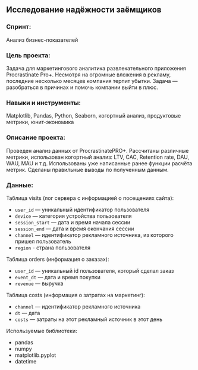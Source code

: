 ## Исследование надёжности заёмщиков

### Спринт: 
Анализ бизнес-показателей

### Цель проекта:
Задача для маркетингового аналитика развлекательного приложения Procrastinate Pro+. Несмотря на огромные вложения в рекламу, последние несколько месяцев компания терпит убытки. Задача — разобраться в причинах и помочь компании выйти в плюс.

### Навыки и инструменты:
Matplotlib, Pandas, Python, Seaborn, когортный анализ, продуктовые метрики, юнит-экономика

### Описание проекта:
Проведен анализ данных от ProcrastinatePRO+.
Рассчитаны различные метрики, использован когортный анализ: LTV, CAC, Retention rate, DAU, WAU, MAU и т.д. Использованы уже написанные ранее функции расчёта метрик. Сделаны правильные выводы по полученным данным.

### Данные:
Таблица visits (лог сервера с информацией о посещениях сайта):
- `user_id` — уникальный идентификатор пользователя
- `device` — категория устройства пользователя
- `session_start` — дата и время начала сессии
- `session_end` — дата и время окончания сессии
- `channel` — идентификатор рекламного источника, из которого пришел пользователь
- `region` - страна пользователя

Таблица orders (информация о заказах):
- `user_id` — уникальный id пользователя, который сделал заказ
- `event_dt` — дата и время покупки
- `revenue` — выручка

Таблица costs (информация о затратах на маркетинг):
- `channel` — идентификатор рекламного источника
- `dt` — дата
- `costs` — затраты на этот рекламный источник в этот день

Используемые библиотеки:
- pandas
- numpy
- matplotlib.pyplot
- datetime